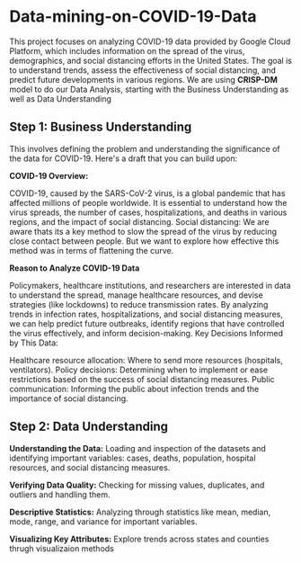 # Data-mining-on-COVID-19-Data
This project focuses on analyzing COVID-19 data provided by Google Cloud Platform, which includes information on the spread of the virus, demographics, and social distancing efforts in the United States. The goal is to understand trends, assess the effectiveness of social distancing, and predict future developments in various regions.
We are using **CRISP-DM** model to do our Data Analysis, starting with the Business Understanding as well as  Data Understanding

## Step 1: Business Understanding
This involves defining the problem and understanding the significance of the data for COVID-19. Here's a draft that you can build upon:

**COVID-19 Overview:**

COVID-19, caused by the SARS-CoV-2 virus, is a global pandemic that has affected millions of people worldwide. It is essential to understand how the virus spreads, the number of cases, hospitalizations, and deaths in various regions, and the impact of social distancing.
Social distancing: We are aware thats its a key method to slow the spread of the virus by reducing close contact between people. But we want to explore how effective this method was in terms of flattening the curve.

**Reason to Analyze COVID-19 Data**

Policymakers, healthcare institutions, and researchers are interested in data to understand the spread, manage healthcare resources, and devise strategies (like lockdowns) to reduce transmission rates.
By analyzing trends in infection rates, hospitalizations, and social distancing measures, we can help predict future outbreaks, identify regions that have controlled the virus effectively, and inform decision-making.
Key Decisions Informed by This Data:

Healthcare resource allocation: Where to send more resources (hospitals, ventilators).
Policy decisions: Determining when to implement or ease restrictions based on the success of social distancing measures.
Public communication: Informing the public about infection trends and the importance of social distancing.

## Step 2: Data Understanding

**Understanding the Data:** 
Loading and inspection of the datasets and identifying important variables: cases, deaths, population, hospital resources, and social distancing measures.

**Verifying Data Quality:**
Checking for missing values, duplicates, and outliers and handling them.

**Descriptive Statistics:**
Analyzing through statistics like mean, median, mode, range, and variance for important variables.

**Visualizing Key Attributes:**
Explore trends across states and counties thrugh visualizaion methods
